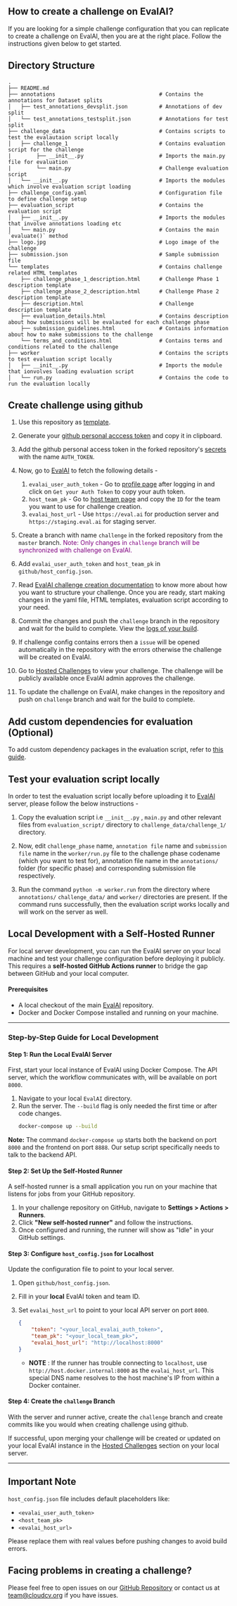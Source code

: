 ## How to create a challenge on EvalAI?

If you are looking for a simple challenge configuration that you can replicate to create a challenge on EvalAI, then you are at the right place. Follow the instructions given below to get started.

## Directory Structure

```
.
├── README.md
├── annotations                                 # Contains the annotations for Dataset splits
│   ├── test_annotations_devsplit.json          # Annotations of dev split
│   └── test_annotations_testsplit.json         # Annotations for test split
├── challenge_data                              # Contains scripts to test the evalautaion script locally
│   ├── challenge_1                             # Contains evaluation script for the challenge
|        ├── __init__.py                        # Imports the main.py file for evaluation
|        └── main.py                            # Challenge evaluation script
│   └── __init__.py                             # Imports the modules which involve evaluation script loading
├── challenge_config.yaml                       # Configuration file to define challenge setup
├── evaluation_script                           # Contains the evaluation script
│   ├── __init__.py                             # Imports the modules that involve annotations loading etc
│   └── main.py                                 # Contains the main `evaluate()` method
├── logo.jpg                                    # Logo image of the challenge
├── submission.json                             # Sample submission file
└── templates                                   # Contains challenge related HTML templates
    ├── challenge_phase_1_description.html      # Challenge Phase 1 description template
    ├── challenge_phase_2_description.html      # Challenge Phase 2 description template
    ├── description.html                        # Challenge description template
    ├── evaluation_details.html                 # Contains description about how submissions will be evalauted for each challenge phase
    ├── submission_guidelines.html              # Contains information about how to make submissions to the challenge
    └── terms_and_conditions.html               # Contains terms and conditions related to the challenge
├── worker                                      # Contains the scripts to test evaluation script locally
│   ├── __init__.py                             # Imports the module that ionvolves loading evaluation script
│   └── run.py                                  # Contains the code to run the evaluation locally
```

## Create challenge using github

1. Use this repository as [template](https://docs.github.com/en/free-pro-team@latest/github/creating-cloning-and-archiving-repositories/creating-a-repository-from-a-template).

2. Generate your [github personal acccess token](https://docs.github.com/en/free-pro-team@latest/github/authenticating-to-github/creating-a-personal-access-token) and copy it in clipboard.

3. Add the github personal access token in the forked repository's [secrets](https://docs.github.com/en/free-pro-team@latest/actions/reference/encrypted-secrets#creating-encrypted-secrets-for-a-repository) with the name `AUTH_TOKEN`.

4. Now, go to [EvalAI](https://eval.ai) to fetch the following details -
   1. `evalai_user_auth_token` - Go to [profile page](https://eval.ai/web/profile) after logging in and click on `Get your Auth Token` to copy your auth token.
   2. `host_team_pk` - Go to [host team page](https://eval.ai/web/challenge-host-teams) and copy the `ID` for the team you want to use for challenge creation.
   3. `evalai_host_url` - Use `https://eval.ai` for production server and `https://staging.eval.ai` for staging server.

5. Create a branch with name `challenge` in the forked repository from the `master` branch.
<span style="color:purple">Note: Only changes in `challenge` branch will be synchronized with challenge on EvalAI.</span>

6. Add `evalai_user_auth_token` and `host_team_pk` in `github/host_config.json`.

7. Read [EvalAI challenge creation documentation](https://evalai.readthedocs.io/en/latest/configuration.html) to know more about how you want to structure your challenge. Once you are ready, start making changes in the yaml file, HTML templates, evaluation script according to your need.

8. Commit the changes and push the `challenge` branch in the repository and wait for the build to complete. View the [logs of your build](https://docs.github.com/en/free-pro-team@latest/actions/managing-workflow-runs/using-workflow-run-logs#viewing-logs-to-diagnose-failures).

9. If challenge config contains errors then a `issue` will be opened automatically in the repository with the errors otherwise the challenge will be created on EvalAI.

10. Go to [Hosted Challenges](https://eval.ai/web/hosted-challenges) to view your challenge. The challenge will be publicly available once EvalAI admin approves the challenge.

11. To update the challenge on EvalAI, make changes in the repository and push on `challenge` branch and wait for the build to complete.

## Add custom dependencies for evaluation (Optional)
To add custom dependency packages in the evaluation script, refer to [this guide](./evaluation_script/dependency-installation.md).

## Test your evaluation script locally

In order to test the evaluation script locally before uploading it to [EvalAI](https://eval.ai) server, please follow the below instructions -

1. Copy the evaluation script i.e `__init__.py` , `main.py` and other relevant files from `evaluation_script/` directory to `challenge_data/challenge_1/` directory.

2. Now, edit `challenge_phase` name, `annotation file` name and `submission file` name in the `worker/run.py` file to the challenge phase codename (which you want to test for), annotation file name in the `annotations/` folder (for specific phase) and corresponding submission file respectively.

3. Run the command `python -m worker.run` from the directory where `annotations/` `challenge_data/` and `worker/` directories are present. If the command runs successfully, then the evaluation script works locally and will work on the server as well.

## Local Development with a Self-Hosted Runner

For local server development, you can run the EvalAI server on your local machine and test your challenge configuration before deploying it publicly. This requires a **self-hosted GitHub Actions runner** to bridge the gap between GitHub and your local computer.

#### Prerequisites
*   A local checkout of the main [EvalAI](https://github.com/Cloud-CV/EvalAI) repository.
*   Docker and Docker Compose installed and running on your machine.

---

### Step-by-Step Guide for Local Development

#### Step 1: Run the Local EvalAI Server

First, start your local instance of EvalAI using Docker Compose. The API server, which the workflow communicates with, will be available on port `8000`.

1.  Navigate to your local `EvalAI` directory.
2.  Run the server. The `--build` flag is only needed the first time or after code changes.
    ```bash
    docker-compose up --build
    ```

**Note:** The command `docker-compose up` starts both the backend on port `8000` and the frontend on port `8888`. Our setup script specifically needs to talk to the backend API.

#### Step 2: Set Up the Self-Hosted Runner

A self-hosted runner is a small application you run on your machine that listens for jobs from your GitHub repository.

1.  In your challenge repository on GitHub, navigate to **Settings > Actions > Runners**.
2.  Click **"New self-hosted runner"** and follow the instructions.
3.  Once configured and running, the runner will show as "Idle" in your GitHub settings.

#### Step 3: Configure `host_config.json` for Localhost

Update the configuration file to point to your local server.

1.  Open `github/host_config.json`.
2.  Fill in your **local** EvalAI token and team ID.
3.  Set `evalai_host_url` to point to your local API server on port `8000`.

    ```json
    {
        "token": "<your_local_evalai_auth_token>",
        "team_pk": "<your_local_team_pk>",
        "evalai_host_url": "http://localhost:8000"
    }
    ```
    * **NOTE** : If the runner has trouble connecting to `localhost`, use `http://host.docker.internal:8000` as the `evalai_host_url`. This special DNS name resolves to the host machine's IP from within a Docker container.

#### Step 4: Create the `challenge` Branch


With the server and runner active, create the `challenge` branch and create commits like you would when creating challenge using github.


If successful, upon merging your challenge will be created or updated on your local EvalAI instance in the [Hosted Challenges](http://127.0.0.1:8888/web/hosted-challenges) section on your local server.

----
## Important Note
`host_config.json` file includes default placeholders like:

- `<evalai_user_auth_token>`
- `<host_team_pk>`
- `<evalai_host_url>`

Please replace them with real values before pushing changes to avoid build errors.

## Facing problems in creating a challenge?

Please feel free to open issues on our [GitHub Repository](https://github.com/Cloud-CV/EvalAI-Starter/issues) or contact us at team@cloudcv.org if you have issues.